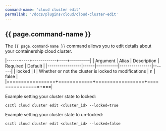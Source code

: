 ```yaml
---
command-name: 'cloud cluster edit'
permalink: '/docs/plugins/cloud/cloud-cluster-edit'
---
```


<h2> {{ page.command-name }} </h2>

The `{{ page.command-name }}` command allows you to edit details about your containership cloud cluster.

|------+----+------------+----+----------|
| Argument | Alias | Description | Required | Default |
|-----------------|------|-----------|----------------|-------|
| locked | l | Whether or not the cluster is locked to modifications | n | false |
|=================+============+=================+================+===|

Example setting your cluster state to locked:

`csctl cloud cluster edit <cluster_id> --locked=true`

Example setting your cluster state to un-locked:

`csctl cloud cluster edit <cluster_id> --locked=false`

